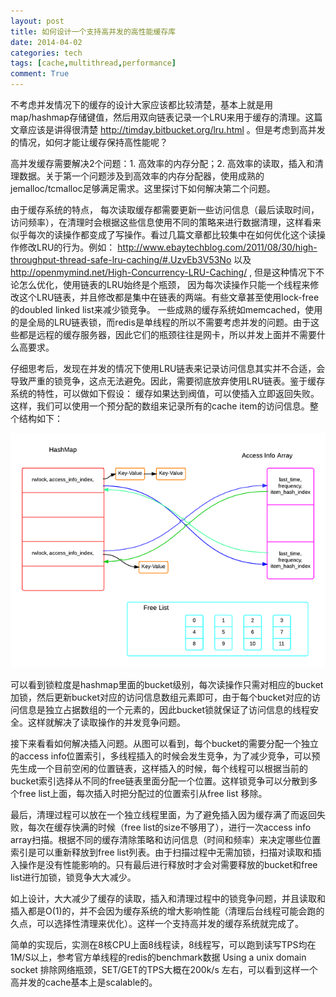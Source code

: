 ```yaml
---
layout: post
title: 如何设计一个支持高并发的高性能缓存库
date: 2014-04-02
categories: tech
tags: [cache,multithread,performance]
comment: True
---
```


不考虑并发情况下的缓存的设计大家应该都比较清楚，基本上就是用map/hashmap存储键值，然后用双向链表记录一个LRU来用于缓存的清理。这篇文章应该是讲得很清楚 http://timday.bitbucket.org/lru.html 。但是考虑到高并发的情况，如何才能让缓存保持高性能呢？

高并发缓存需要解决2个问题：1. 高效率的内存分配；2. 高效率的读取，插入和清理数据。关于第一个问题涉及到高效率的内存分配器，使用成熟的jemalloc/tcmalloc足够满足需求。这里探讨下如何解决第二个问题。

由于缓存系统的特点， 每次读取缓存都需要更新一些访问信息（最后读取时间，访问频率），在清理时会根据这些信息使用不同的策略来进行数据清理，这样看来似乎每次的读操作都变成了写操作。看过几篇文章都比较集中在如何优化这个读操作修改LRU的行为。例如： http://www.ebaytechblog.com/2011/08/30/high-throughput-thread-safe-lru-caching/#.UzvEb3V53No 以及 http://openmymind.net/High-Concurrency-LRU-Caching/ , 但是这种情况下不论怎么优化，使用链表的LRU始终是个瓶颈， 因为每次读操作只能一个线程来修改这个LRU链表，并且修改都是集中在链表的两端。有些文章甚至使用lock-free的doubled linked list来减少锁竞争。 一些成熟的缓存系统如memcached，使用的是全局的LRU链表锁，而redis是单线程的所以不需要考虑并发的问题。由于这些都是远程的缓存服务器，因此它们的瓶颈往往是网卡，所以并发上面并不需要什么高要求。

仔细思考后，发现在并发的情况下使用LRU链表来记录访问信息其实并不合适，会导致严重的锁竞争，这点无法避免。因此，需要彻底放弃使用LRU链表。鉴于缓存系统的特性，可以做如下假设： 缓存如果达到阀值，可以使插入立即返回失败。这样，我们可以使用一个预分配的数组来记录所有的cache item的访问信息。整个结构如下：

![](/img/cache-arch-for-multi-thread.png)

可以看到锁粒度是hashmap里面的bucket级别，每次读操作只需对相应的bucket加锁，然后更新bucket对应的访问信息数组元素即可，由于每个bucket对应的访问信息是独立占据数组的一个元素的，因此bucket锁就保证了访问信息的线程安全。这样就解决了读取操作的并发竞争问题。

接下来看看如何解决插入问题。从图可以看到，每个bucket的需要分配一个独立的access info位置索引，多线程插入的时候会发生竞争，为了减少竞争，可以预先生成一个目前空闲的位置链表，这样插入的时候，每个线程可以根据当前的 bucket索引选择从不同的free链表里面分配一个位置。这样锁竞争可以分散到多个free list上面，每次插入时把分配过的位置索引从free list 移除。

最后，清理过程可以放在一个独立线程里面，为了避免插入因为缓存满了而返回失败，每次在缓存快满的时候（free list的size不够用了），进行一次access info array扫描。根据不同的缓存清除策略和访问信息（时间和频率）来决定哪些位置索引是可以重新释放到free list列表。由于扫描过程中无需加锁，扫描对读取和插入操作是没有性能影响的。只有最后进行释放时才会对需要释放的bucket和free list进行加锁，锁竞争大大减少。

如上设计，大大减少了缓存的读取，插入和清理过程中的锁竞争问题，并且读取和插入都是O(1)的，并不会因为缓存系统的增大影响性能（清理后台线程可能会跑的久点，可以选择性清理来优化）。这样一个支持高并发的缓存系统就完成了。

简单的实现后，实测在8核CPU上面8线程读，8线程写，可以跑到读写TPS均在1M/S以上，参考官方单线程的redis的benchmark数据 Using a unix domain socket 排除网络瓶颈，SET/GET的TPS大概在200k/s 左右，可以看到这样一个高并发的cache基本上是scalable的。